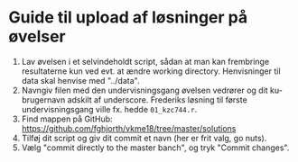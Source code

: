 ﻿# Guide til upload af løsninger på øvelser

1. Lav øvelsen i et selvindeholdt script, sådan at man kan frembringe resultaterne kun ved evt. at ændre working directory. Henvisninger til data skal henvise med "../data".
1. Navngiv filen med den undervisningsgang øvelsen vedrører og dit ku-brugernavn adskilt af underscore. Frederiks løsning til første undervisningsgang ville fx. hedde `01_kzc744.r`.
1. Find mappen på GitHub: https://github.com/fghjorth/vkme18/tree/master/solutions
1. Tilføj dit script og giv dit commit et navn (her er frit valg, go nuts).
1. Vælg "commit directly to the master banch", og tryk "Commit changes".

